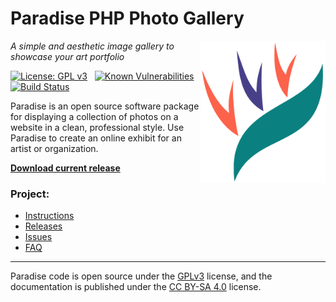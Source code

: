 # Paradise PHP Photo Gallery
<img src=https://raw.githubusercontent.com/center-key/paradise/master/website/graphics/paradise-logo.png
   align=right width=200 alt=logo>
*A simple and aesthetic image gallery to showcase your art portfolio*

[![License: GPL v3](https://img.shields.io/badge/License-GPL%20v3-blue.svg)](https://github.com/center-key/paradise/blob/master/LICENSE.txt)
&nbsp;
[![Known Vulnerabilities](https://snyk.io/test/github/center-key/paradise/badge.svg)](https://snyk.io/test/github/center-key/paradise)
&nbsp;
[![Build Status](https://travis-ci.org/center-key/paradise.svg)](https://travis-ci.org/center-key/paradise)

Paradise is an open source software package for displaying a collection of photos on a website in
a clean, professional style.  Use Paradise to create an online exhibit for an artist or
organization.

**[Download current release](https://github.com/center-key/paradise/raw/master/releases/paradise-install-files.zip)**

### Project:
   * [Instructions](http://centerkey.com/paradise/)
   * [Releases](https://github.com/center-key/paradise/tree/master/releases)
   * [Issues](https://github.com/center-key/paradise/issues)
   * [FAQ](https://github.com/center-key/paradise/wiki/faq)

---
Paradise code is open source under the
[GPLv3](https://github.com/center-key/paradise/blob/master/LICENSE.txt) license,
and the documentation is published under the
[CC BY-SA 4.0](http://creativecommons.org/licenses/by-sa/4.0) license.
